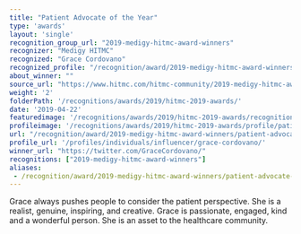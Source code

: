 ```yaml
---
title: "Patient Advocate of the Year"
type: 'awards'
layout: 'single'
recognition_group_url: "2019-medigy-hitmc-award-winners"
recognizer: "Medigy HITMC"
recognized: "Grace Cordovano"
recognized_profile: "/recognition/award/2019-medigy-hitmc-award-winners/patient-advocate-year"
about_winner: ""
source_url: "https://www.hitmc.com/hitmc-community/2019-medigy-hitmc-award-winners/"
weight: '2'
folderPath: '/recognitions/awards/2019/hitmc-2019-awards/'
date: '2019-04-22'
featuredimage: '/recognitions/awards/2019/hitmc-2019-awards/recognition/grace-cordovano-medigy-hitmc-2019-patient-advocate-of-the-year.jpg'
profileimage: '/recognitions/awards/2019/hitmc-2019-awards/profile/patient-advocate-of-the-year.jpg'
url: "/recognition/award/2019-medigy-hitmc-award-winners/patient-advocate-year"
profile_url: '/profiles/individuals/influencer/grace-cordovano/'
winner_url: "https://twitter.com/GraceCordovano/"
recognitions: ["2019-medigy-hitmc-award-winners"]
aliases:
 - /recognition/award/2019-medigy-hitmc-award-winners/patient-advocate-year/
---
```


Grace always pushes people to consider the patient perspective. She is a realist, genuine, inspiring, and creative. Grace is passionate, engaged, kind and a wonderful person. She is an asset to the healthcare community.